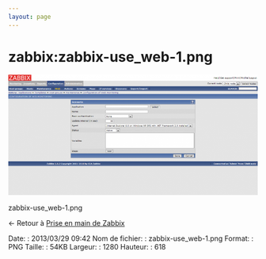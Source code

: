 ```yaml
---
layout: page
---
```


zabbix:zabbix-use\_web-1.png
============================

[![zabbix-use\_web-1.png](../../assets/media/zabbix/zabbix-use_web-1.png@cache=&w=900&h=434 "zabbix-use_web-1.png")](../../assets/media/zabbix/zabbix-use_web-1.png@cache= "Afficher le fichier original")

zabbix-use\_web-1.png

← Retour à [Prise en main de
Zabbix](../../zabbix/zabbix-use.html "zabbix:zabbix-use")

Date:
:   2013/03/29 09:42
Nom de fichier:
:   zabbix-use\_web-1.png
Format:
:   PNG
Taille:
:   54KB
Largeur:
:   1280
Hauteur:
:   618

